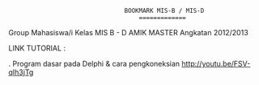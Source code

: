                                     BOOKMARK MIS-B / MIS-D
                                        =============

Group Mahasiswa/i Kelas MIS B - D AMIK MASTER Angkatan 2012/2013


LINK TUTORIAL :

. Program dasar pada Delphi & cara pengkoneksian          http://youtu.be/FSV-qIh3jTg





